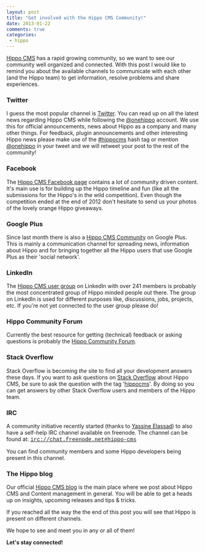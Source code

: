 ```yaml
---
layout: post
title: "Get involved with the Hippo CMS Community!"
date: 2013-01-22
comments: true
categories:
 - hippo
---
```


<a href="http://www.onehippo.org/" target="_blank">Hippo CMS</a> has a rapid growing community, so we want to see our community well organized and connected.
With this post I would like to remind you about the available channels to communicate with each other (and the Hippo team) to get information, resolve problems and share experiences.

### Twitter

I guess the most popular channel is <a href="https://twitter.com/" target="_blank">Twitter</a>.
You can read up on all the latest news regarding Hippo CMS while following the [@onehippo](https://twitter.com/onehippo) account.
We use this for official announcements, news about Hippo as a company and many other things.
For feedback, plugin announcements and other interesting Hippo news please make use of the <a href="https://twitter.com/search/hippocms" target="_blank">#hippocms</a> hash tag or mention [@onehippo](https://twitter.com/onehippo) in your tweet and we will retweet your post to the rest of the community!

### Facebook

The <a href="https://www.facebook.com/hippocms" target="_blank">Hippo CMS Facebook page</a> contains a lot of community driven content. It's main use is for building up the Hippo timeline and fun (like all the submissions for the Hippo's in the wild competition).
Even though the competition ended at the end of 2012 don't hesitate to send us your photos of the lovely orange Hippo giveaways.

### Google Plus

Since last month there is also a <a href="https://plus.google.com/u/0/communities/105670207925375395187" target="_blank">Hippo CMS Community</a> on Google Plus.
This is mainly a communication channel for spreading news, information about Hippo and for bringing together all the Hippo users that use Google Plus as their 'social network'.

### LinkedIn

The <a href="http://www.linkedin.com/groups/Hippo-CMS-user-group-1778841" target="_blank">Hippo CMS user group</a> on LinkedIn with over 241 members is probably the most concentrated group of Hippo minded people out there.
The group on LinkedIn is used for different purposes like, discussions, jobs, projects, etc.
If you're not yet connected to the user group please do!

### Hippo Community Forum
Currently the best resource for getting (technical) feedback or asking questions is probably the <a href="https://groups.google.com/forum/#!forum/hippo-community" target="_blank">Hippo Community Forum</a>.

### Stack Overflow

Stack Overflow is becoming *the* site to find all your development answers these days. If you want to ask questions on <a href="http://www.stackoverflow.com/" target="_blank">Stack Overflow</a> about Hippo CMS, be sure to ask the question with the tag '<a href="http://stackoverflow.com/questions/tagged/hippocms" target="_blank">hippocms</a>'.
By doing so you can get answers by other Stack Overflow users and members of the Hippo team.

### IRC

A community initiative recently started (thanks to <a href="https://twitter.com/atlasloewenherz" target="_blank">Yassine Elassad</a>) to also have a self-help IRC channel available on freenode.
The channel can be found at:
<a href="irc://chat.freenode.net#hippo-cms"><span style="font-family: &quot;Courier New&quot;,Courier,monospace;">irc://chat.freenode.net#hippo-cms</span></a>

You can find community members and some Hippo developers being present in this channel.

### The Hippo blog

Our official <a href="http://www.onehippo.com/en/blogs" target="_blank">Hippo CMS blog</a> is the main place where we post about Hippo CMS and Content management in general.
You will be able to get a heads up on insights, upcoming releases and tips &amp; tricks.

If you reached all the way the the end of this post you will see that Hippo is present on different channels.

We hope to see and meet you in any or all of them!

**Let's stay connected!**
